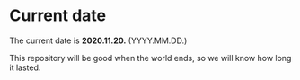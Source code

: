 # Current date

The current date is **2020.11.20.** (YYYY.MM.DD.)

This repository will be good when the world ends, so we will know how long it lasted.